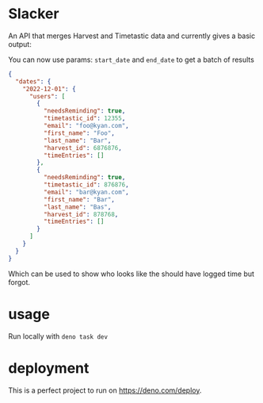 # Slacker

An API that merges Harvest and Timetastic data and currently gives a basic
output:

You can now use params: `start_date` and `end_date` to get a batch of results

```json
{
  "dates": {
    "2022-12-01": {
      "users": [
        {
          "needsReminding": true,
          "timetastic_id": 12355,
          "email": "foo@kyan.com",
          "first_name": "Foo",
          "last_name": "Bar",
          "harvest_id": 6876876,
          "timeEntries": []
        },
        {
          "needsReminding": true,
          "timetastic_id": 876876,
          "email": "bar@kyan.com",
          "first_name": "Bar",
          "last_name": "Bas",
          "harvest_id": 878768,
          "timeEntries": []
        }
      ]
    }
  }
}
```

Which can be used to show who looks like the should have logged time but forgot.

# usage

Run locally with `deno task dev`

# deployment

This is a perfect project to run on https://deno.com/deploy.
